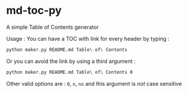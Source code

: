 # md-toc-py
A simple Table of Contents generator

Usage : 
You can have a TOC with link for every header by typing :
```sh
python maker.py README.md Table\ of\ Contents
```
Or you can avoid the link by using a third argument :
```sh
python maker.py README.md Table\ of\ Contents 0
```
Other valid options are : `0`, `n`, `no` and this argument is *not* case sensitive
